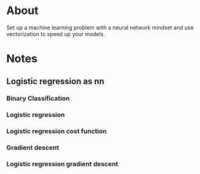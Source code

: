 # About 
Set up a machine learning problem with a neural network mindset and use vectorization to speed up your models.

# Notes

## Logistic regression as nn

### Binary Classification

### Logistic regression

### Logistic regression cost function

### Gradient descent

### Logistic regression gradient descent



 

